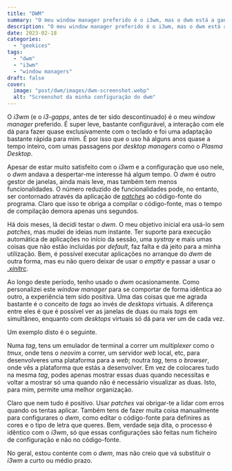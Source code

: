 ```yaml
---
title: "DWM"
summary: "O meu window manager preferido é o i3wm, mas o dwm está a ganhar terreno."
description: "O meu window manager preferido é o i3wm, mas o dwm está a ganhar terreno."
date: 2023-02-18
categories:
  - "geekices"
tags:
  - "dwm"
  - "i3wm"
  - "window managers"
draft: false
cover:
  image: "post/dwm/images/dwm-screenshot.webp"
  alt: "Screenshot da minha configuração do dwm"
---
```


O _i3wm_ (e o _i3-gapps_, antes de ter sido descontinuado) é o meu _window manager_ preferido. É super leve, bastante configurável, a interação com ele dá para fazer quase exclusivamente com o teclado e foi uma adaptação bastante rápida para mim. É por isso que o uso há alguns anos quase a tempo inteiro, com umas passagens por _desktop managers_ como o _Plasma Desktop_.

Apesar de estar muito satisfeito com o _i3wm_ e a configuração que uso nele, o _dwm_ andava a despertar-me interesse há algum tempo. O _dwm_ é outro gestor de janelas, ainda mais leve, mas também tem menos funcionalidades. O número reduzido de funcionalidades pode, no entanto, ser contornado através da aplicação de [_patches_](https://dwm.suckless.org/patches/) ao código-fonte do programa. Claro que isso te obriga a compilar o código-fonte, mas o tempo de compilação demora apenas uns segundos.

Há dois meses, lá decidi testar o _dwm_. O meu objetivo inicial era usá-lo sem _patches_, mas mudei de ideias num instante. Ter suporte para execução automática de aplicações no início da sessão, uma _systray_ e mais umas coisas que não estão incluídas por _default_, faz falta e dá jeito para a minha utilização. Bem, é possível executar aplicações no arranque do _dwm_ de outra forma, mas eu não quero deixar de usar o _emptty_ e passar a usar o [_.xinitrc_](https://wiki.archlinux.org/title/Xinit).

Ao longo deste período, tenho usado o _dwm_ ocasionamente. Como personalizei este _window manager_ para se comportar de forma idêntica ao outro, a experiência tem sido positiva. Uma das coisas que me agrada bastante é o conceito de _tags_ ao invés de _desktops_ virtuais. A diferença entre eles é que é possível ver as janelas de duas ou mais _tags_ em simultâneo, enquanto com _desktops_ virtuais só dá para ver um de cada vez.

Um exemplo disto é o seguinte.

Numa _tag_, tens um emulador de terminal a correr um _multiplexer_ como o _tmux_, onde tens o _neovim_ a correr, um servidor _web_ local, etc, para desenvolveres uma plataforma para a _web_; noutra _tag_, tens o _browser_, onde vês a plataforma que estás a desenvolver. Em vez de colocares tudo na mesma _tag_, podes apenas mostrar essas duas quando necessitas e voltar a mostrar só uma quando não é necessário visualizar as duas. Isto, para mim, permite uma melhor organização.

Claro que nem tudo é positivo. Usar _patches_ vai obrigar-te a lidar com erros quando os tentas aplicar. Também tens de fazer muita coisa manualmente para configurares o _dwm_, como editar o código-fonte para definires as cores e o tipo de letra que queres. Bem, verdade seja dita, o processo é idêntico com o _i3wm_, só que essas configurações são feitas num ficheiro de configuração e não no código-fonte.

No geral, estou contente com o _dwm_, mas não creio que vá substituir o _i3wm_ a curto ou médio prazo.

